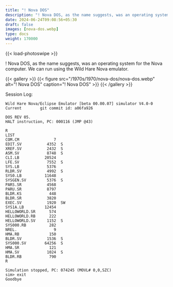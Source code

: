 ```yaml
---
title: "! Nova DOS"
description: "! Nova DOS, as the name suggests, was an operating system for the Nova computer."
date: 2024-06-24T09:08:56+05:30
draft: false
images: [nova-dos.webp]
type: docs
weight: 170000
---
```


{{< load-photoswipe >}}

! Nova DOS, as the name suggests, was an operating system for the Nova computer. We can run using the Wild Hare Nova emulator.

{{< gallery >}}
  {{< figure src="/1970s/1970/nova-dos/nova-dos.webp" alt="! Nova DOS" caption="! Nova DOS" >}}
{{< /gallery >}}

Session Log:

```console
Wild Hare Nova/Eclipse Emulator [beta 00.00.07] simulator V4.0-0 Current        git commit id: a06fa926

DOS REV 05.
HALT instruction, PC: 000116 (JMP @43)

R
LIST
COM.CM               7
EDIT.SV           4352  S
XREF.SV           2432  S
ASM.SV            8748  S
CLI.LB           20524
LFE.SV            7552  S
SYS.LB            5376
RLDR.SV           4992  S
SYS0.LB          11648
SYSGEN.SV         5376  S
PARS.SR           4568
PARU.SR           8797
BLDR.KS            448
BLDR.SR           3820
EXEC.SV           1920  SW
SYS1A.LB         12454
HELLOWORLD.SR      574
HELLOWORLD.RB      222
HELLOWORLD.SV     1152  S
SYS000.RB          282
NREL.                9
HMA.RB             150
BLDR.SV           1536  S
SYS000.SV        64256  S
HMA.SR             121
HMA.SV            1024  S
BLDR.RB            790
R

Simulation stopped, PC: 074245 (MOVL# 0,0,SZC)
sim> exit
Goodbye
```
